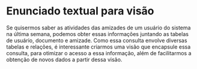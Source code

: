 # Enunciado textual para visão

Se quisermos saber as atividades das amizades de um usuário do sistema na última
semana, podemos obter essas informações juntando as tabelas de usuário, documento
e amizade. Como essa consulta envolve diversas tabelas e relações, é interessante
criarmos uma visão que encapsule essa consulta, para otimizar o acesso a essa 
informação, além de facilitarmos a obtenção de novos dados a partir dessa visão.
